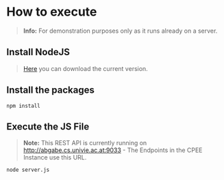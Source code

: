 # How to execute
> **Info:** For demonstration purposes only as it runs already on a server.

## Install NodeJS
> [Here](https://nodejs.org/en/download/) you can download the current version.

## Install the packages
```
npm install
```

## Execute the JS File
> **Note:** This REST API is currently running on http://abgabe.cs.univie.ac.at:9033 - The Endpoints in the CPEE Instance use this URL. 
```
node server.js
```